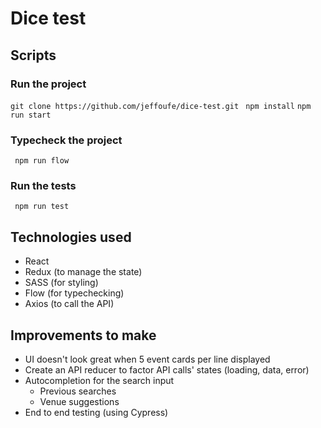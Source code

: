 # Dice test

## Scripts

### Run the project

``git clone https://github.com/jeffoufe/dice-test.git``
`` npm install``
``npm run start``

### Typecheck the project

`` npm run flow``

### Run the tests

`` npm run test``


## Technologies used

- React
- Redux (to manage the state)
- SASS (for styling)
- Flow (for typechecking)
- Axios (to call the API)

## Improvements to make

- UI doesn't look great when 5 event cards per line displayed
- Create an API reducer to factor API calls' states (loading, data, error)
- Autocompletion for the search input
	- Previous searches
	- Venue suggestions
- End to end testing (using Cypress)

